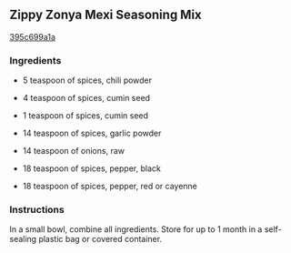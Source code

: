## Zippy Zonya Mexi Seasoning Mix

[395c699a1a](http://www.food.com/recipe/zippy-zonya-mexi-seasoning-mix-345717)

### Ingredients

 - 5 teaspoon of spices, chili powder

 - 4 teaspoon of spices, cumin seed

 - 1 teaspoon of spices, cumin seed

 - 14 teaspoon of spices, garlic powder

 - 14 teaspoon of onions, raw

 - 18 teaspoon of spices, pepper, black

 - 18 teaspoon of spices, pepper, red or cayenne

### Instructions

In a small bowl, combine all ingredients. Store for up to 1 month in a self-sealing plastic bag or covered container.
